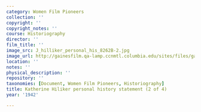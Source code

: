 ```yaml
---
category: Women Film Pioneers
collection: ''
copyright: ''
copyright_notes: ''
course: Historiography
director: ''
film_title: ''
image_src: J_hilliker_personal_his_8262B-2.jpg
image_url: http://gainesfilm.qa-lamp.ccnmtl.columbia.edu/sites/files/gainesfilm/images/J_hilliker_personal_his_8262B-2.jpg
location: ''
notes: ''
physical_description: ''
repository: ''
taxonomies: [Document, Women Film Pioneers, Historiography]
title: Katherine Hiliker personal history statement (2 of 4)
year: '1942'

---
```

